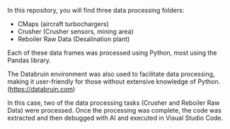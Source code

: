 In this repository, you will find three data processing folders:

- CMaps (aircraft turbochargers)
- Crusher (Crusher sensors, mining area)
- Reboiler Raw Data (Desalination plant)


Each of these data frames was processed using Python, most using the Pandas library.


The Databruin environment was also used to facilitate data processing, making it user-friendly for those without extensive knowledge of Python. (https://databruin.com)


In this case, two of the data processing tasks (Crusher and Reboiler Raw Data) were processed. Once the processing was complete, the code was extracted and then debugged with AI and executed in Visual Studio Code.
